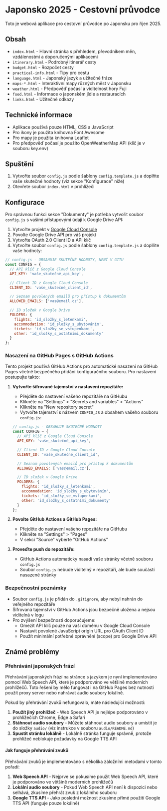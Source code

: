 # Japonsko 2025 - Cestovní průvodce

Toto je webová aplikace pro cestovní průvodce po Japonsku pro říjen 2025.

## Obsah

- `index.html` - Hlavní stránka s přehledem, převodníkem měn, vzdálenostmi a doporučenými aplikacemi
- `itinerary.html` - Podrobný itinerář cesty
- `budget.html` - Rozpočet cesty
- `practical-info.html` - Tipy pro cestu
- `language.html` - Japonský jazyk a užitečné fráze
- `maps-*.html` - Interaktivní mapy různých měst v Japonsku
- `weather.html` - Předpověď počasí a viditelnost hory Fuji
- `food.html` - Informace o japonském jídle a restauracích
- `links.html` - Užitečné odkazy

## Technické informace

- Aplikace používá pouze HTML, CSS a JavaScript
- Pro ikony je použita knihovna Font Awesome
- Pro mapy je použita knihovna Leaflet
- Pro předpověď počasí je použito OpenWeatherMap API (klíč je v souboru key.env)

## Spuštění

1. Vytvořte soubor `config.js` podle šablony `config.template.js` a doplňte vaše skutečné hodnoty (viz sekce "Konfigurace" níže)
2. Otevřete soubor `index.html` v prohlížeči

## Konfigurace

Pro správnou funkci sekce "Dokumenty" je potřeba vytvořit soubor `config.js` s vašimi přístupovými údaji k Google Drive API:

1. Vytvořte projekt v [Google Cloud Console](https://console.cloud.google.com/)
2. Povolte Google Drive API pro váš projekt
3. Vytvořte OAuth 2.0 Client ID a API klíč
4. Vytvořte soubor `config.js` podle šablony `config.template.js` a doplňte vaše hodnoty:

```javascript
// config.js - OBSAHUJE SKUTEČNÉ HODNOTY, NENÍ V GITU
const CONFIG = {
  // API klíč z Google Cloud Console
  API_KEY: 'vaše_skutečné_api_key',

  // Client ID z Google Cloud Console
  CLIENT_ID: 'vaše_skutečné_client_id',

  // Seznam povolených emailů pro přístup k dokumentům
  ALLOWED_EMAILS: ['vas@email.cz'],

  // ID složek v Google Drive
  FOLDERS: {
    flights: 'id_složky_s_letenkami',
    accommodation: 'id_složky_s_ubytováním',
    tickets: 'id_složky_se_vstupenkami',
    other: 'id_složky_s_ostatními_dokumenty'
  }
};
```

### Nasazení na GitHub Pages s GitHub Actions

Tento projekt používá GitHub Actions pro automatické nasazení na GitHub Pages včetně bezpečného přidání konfiguračního souboru. Pro nastavení postupujte takto:

1. **Vytvořte šifrované tajemství v nastavení repozitáře:**
   - Přejděte do nastavení vašeho repozitáře na GitHubu
   - Klikněte na "Settings" > "Secrets and variables" > "Actions"
   - Klikněte na "New repository secret"
   - Vytvořte tajemství s názvem `CONFIG_JS` a obsahem vašeho souboru `config.js`:

   ```javascript
   // config.js - OBSAHUJE SKUTEČNÉ HODNOTY
   const CONFIG = {
     // API klíč z Google Cloud Console
     API_KEY: 'vaše_skutečné_api_key',

     // Client ID z Google Cloud Console
     CLIENT_ID: 'vaše_skutečné_client_id',

     // Seznam povolených emailů pro přístup k dokumentům
     ALLOWED_EMAILS: ['vas@email.cz'],

     // ID složek v Google Drive
     FOLDERS: {
       flights: 'id_složky_s_letenkami',
       accommodation: 'id_složky_s_ubytováním',
       tickets: 'id_složky_se_vstupenkami',
       other: 'id_složky_s_ostatními_dokumenty'
     }
   };
   ```

2. **Povolte GitHub Actions a GitHub Pages:**
   - Přejděte do nastavení vašeho repozitáře na GitHubu
   - Klikněte na "Settings" > "Pages"
   - V sekci "Source" vyberte "GitHub Actions"

3. **Proveďte push do repozitáře:**
   - GitHub Actions automaticky nasadí vaše stránky včetně souboru `config.js`
   - Soubor `config.js` nebude viditelný v repozitáři, ale bude součástí nasazené stránky

### Bezpečnostní poznámky

- Soubor `config.js` je přidán do `.gitignore`, aby nebyl nahrán do veřejného repozitáře
- Šifrovaná tajemství v GitHub Actions jsou bezpečně uložena a nejsou viditelná v logu
- Pro zvýšení bezpečnosti doporučujeme:
  - Omezit API klíč pouze na vaši doménu v Google Cloud Console
  - Nastavit povolené JavaScript origin URL pro OAuth Client ID
  - Použít minimální potřebné oprávnění (scope) pro Google Drive API

## Známé problémy

### Přehrávání japonských frází

Přehrávání japonských frází na stránce s jazykem je nyní implementováno pomocí Web Speech API, které je podporováno ve většině moderních prohlížečů. Toto řešení by mělo fungovat i na GitHub Pages bez nutnosti použít proxy server nebo nahrávat audio soubory lokálně.

Pokud by přehrávání zvuků nefungovalo, máte následující možnosti:

1. **Použít jiný prohlížeč** - Web Speech API je nejlépe podporováno v prohlížečích Chrome, Edge a Safari
2. **Stáhnout audio soubory** - Můžete stáhnout audio soubory a umístit je do složky `audio/` (viz instrukce v souboru `audio/README.md`)
3. **Spustit stránku lokálně** - Lokálně stránka funguje správně, protože prohlížeč neblokuje požadavky na Google TTS API

#### Jak funguje přehrávání zvuků

Přehrávání zvuků je implementováno s několika záložními metodami v tomto pořadí:

1. **Web Speech API** - Nejprve se pokusíme použít Web Speech API, které je podporováno ve většině moderních prohlížečů
2. **Lokální audio soubory** - Pokud Web Speech API není k dispozici nebo selhává, zkusíme přehrát zvuk z lokálního souboru
3. **Google TTS API** - Jako poslední možnost zkusíme přímé použití Google TTS API (funguje pouze lokálně)
